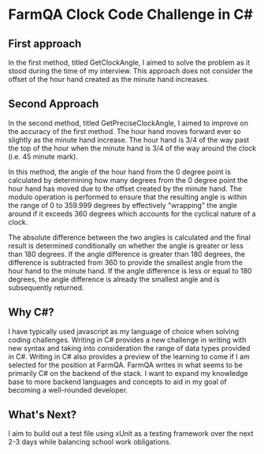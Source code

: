 # FarmQA Clock Code Challenge in C#

## First approach
In the first method, titled GetClockAngle, I aimed to solve the problem as it stood during the time of my interview. This approach does not consider the offset of the hour hand created as the minute hand increases.

## Second Approach
In the second method, titled GetPreciseClockAngle, I aimed to improve on the accuracy of the first method. The hour hand moves forward ever so slightly as the minute hand increase. The hour hand is 3/4 of the way 
past the top of the hour when the minute hand is 3/4 of the way around the clock (i.e. 45 minute mark). 

In this method, the angle of the hour hand from the 0 degree point is calculated by determining how many degrees from the 0 degree point 
the hour hand has moved due to the offset created by the minute hand. The modulo operation is performed to ensure that the resulting angle is within the range of 0 to 359.999 degrees by effectively "wrapping" the angle around if it exceeds 
360 degrees which accounts for the cyclical nature of a clock. 

The absolute difference between the two angles is calculated and the final result is determined conditionally on whether the angle is greater or less than 180 degrees. If the 
angle difference is greater than 180 degrees, the difference is subtracted from 360 to provide the smallest angle from the hour hand to the minute hand. If the angle difference is less or equal to 180 degrees, the angle difference is already 
the smallest angle and is subsequently returned.

## Why C#?
I have typically used javascript as my language of choice when solving coding challenges. Writing in C# provides a new challenge in writing with new syntax and taking into consideration the range of data types provided in C#. Writing in C# 
also provides a preview of the learning to come if I am selected for the position at FarmQA. FarmQA writes in what seems to be primarily C# on the backend of the stack. I want to expand my knowledge base to more backend languages and concepts 
to aid in my goal of becoming a well-rounded developer.

## What's Next?
I aim to build out a test file using xUnit as a testing framework over the next 2-3 days while balancing school work obligations.
